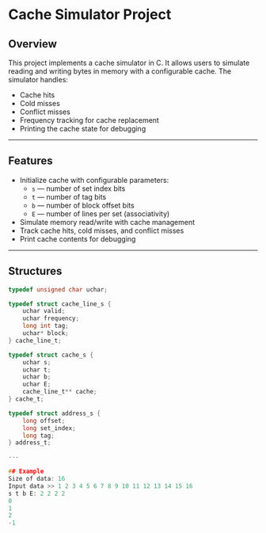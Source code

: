 # Cache Simulator Project

## Overview
This project implements a cache simulator in C. It allows users to simulate reading and writing bytes in memory with a configurable cache. The simulator handles:

- Cache hits
- Cold misses
- Conflict misses
- Frequency tracking for cache replacement
- Printing the cache state for debugging

---

## Features
- Initialize cache with configurable parameters:
  - `s` — number of set index bits
  - `t` — number of tag bits
  - `b` — number of block offset bits
  - `E` — number of lines per set (associativity)
- Simulate memory read/write with cache management
- Track cache hits, cold misses, and conflict misses
- Print cache contents for debugging

---

## Structures

```c
typedef unsigned char uchar;

typedef struct cache_line_s {
    uchar valid;
    uchar frequency;
    long int tag;
    uchar* block;
} cache_line_t;

typedef struct cache_s {
    uchar s;
    uchar t;
    uchar b;
    uchar E;
    cache_line_t** cache;
} cache_t;

typedef struct address_s {
    long offset;
    long set_index;
    long tag;
} address_t;

---

## Example
Size of data: 16
Input data >> 1 2 3 4 5 6 7 8 9 10 11 12 13 14 15 16
s t b E: 2 2 2 2
0
1
2
-1

